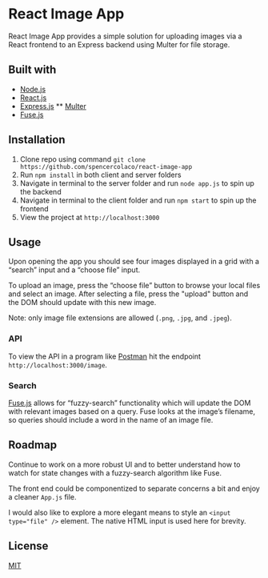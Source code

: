 # React Image App
React Image App provides a simple solution for uploading images via a React frontend to an Express backend using Multer for file storage.

## Built with
* [Node.js](https://nodejs.org/)
* [React.js](https://reactjs.org/)
* [Express.js](https://expressjs.com/)
** [Multer](http://expressjs.com/en/resources/middleware/multer.html)
* [Fuse.js](https://fusejs.io/)

## Installation
1. Clone repo using command `git clone https://github.com/spencercolaco/react-image-app`
2. Run `npm install` in both client and server folders
3. Navigate in terminal to the server folder and run `node app.js` to spin up the backend
4. Navigate in terminal to the client folder and run `npm start` to spin up the frontend
5. View the project at `http://localhost:3000`

## Usage
Upon opening the app you should see four images displayed in a grid with a “search” input and a “choose file” input.

To upload an image, press the “choose file” button to browse your local files and select an image. After selecting a file, press the "upload" button and the DOM should update with this new image.

Note: only image file extensions are allowed (`.png`, `.jpg`, and `.jpeg`).

### API
To view the API in a program like [Postman](https://www.postman.com/) hit the endpoint `http://localhost:3000/image`.

### Search
[Fuse.js](https://fusejs.io/) allows for “fuzzy-search” functionality which will update the DOM with relevant images based on a query. Fuse looks at the image’s filename, so queries should include a word in the name of an image file.

## Roadmap
Continue to work on a more robust UI and to better understand how to watch for state changes with a fuzzy-search algorithm like Fuse.

The front end could be componentized to separate concerns a bit and enjoy a cleaner `App.js` file.

I would also like to explore a more elegant means to style an `<input type="file" />` element. The native HTML input is used here for brevity.

## License
[MIT](https://choosealicense.com/licenses/mit/)

